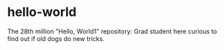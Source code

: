 # hello-world
The 28th million "Hello, World1" repository:
Grad student here curious to find out if old dogs do new tricks. 
